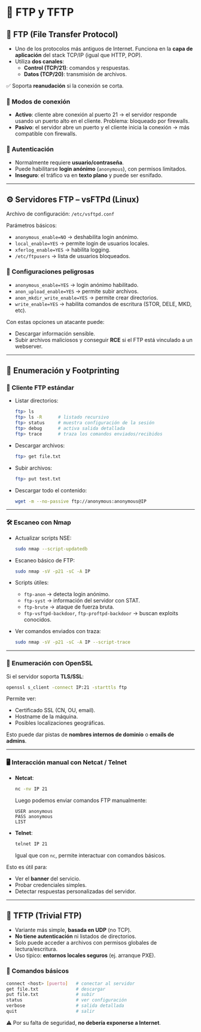 # 📡 FTP y TFTP

## 🔹 FTP (File Transfer Protocol)
- Uno de los protocolos más antiguos de Internet. Funciona en la **capa de aplicación** del stack TCP/IP (igual que HTTP, POP).  
- Utiliza **dos canales**:
  - **Control (TCP/21)**: comandos y respuestas.  
  - **Datos (TCP/20)**: transmisión de archivos.  

✅ Soporta **reanudación** si la conexión se corta.  

### 🔀 Modos de conexión
- **Activo**: cliente abre conexión al puerto 21 → el servidor responde usando un puerto alto en el cliente. Problema: bloqueado por firewalls.  
- **Pasivo**: el servidor abre un puerto y el cliente inicia la conexión → más compatible con firewalls.  

### 🔑 Autenticación
- Normalmente requiere **usuario/contraseña**.  
- Puede habilitarse **login anónimo** (`anonymous`), con permisos limitados.  
- **Inseguro**: el tráfico va en **texto plano** y puede ser esnifado.  

---

## ⚙️ Servidores FTP – vsFTPd (Linux)
Archivo de configuración: `/etc/vsftpd.conf`  

Parámetros básicos:
- `anonymous_enable=NO` → deshabilita login anónimo.  
- `local_enable=YES` → permite login de usuarios locales.  
- `xferlog_enable=YES` → habilita logging.  
- `/etc/ftpusers` → lista de usuarios bloqueados.  

### 🚩 Configuraciones peligrosas
- `anonymous_enable=YES` → login anónimo habilitado.  
- `anon_upload_enable=YES` → permite subir archivos.  
- `anon_mkdir_write_enable=YES` → permite crear directorios.  
- `write_enable=YES` → habilita comandos de escritura (STOR, DELE, MKD, etc).  

Con estas opciones un atacante puede:
- Descargar información sensible.  
- Subir archivos maliciosos y conseguir **RCE** si el FTP está vinculado a un webserver.  

---

## 🔎 Enumeración y Footprinting

### 📂 Cliente FTP estándar
- Listar directorios:  
  ```bash
  ftp> ls
  ftp> ls -R      # listado recursivo
  ftp> status     # muestra configuración de la sesión
  ftp> debug      # activa salida detallada
  ftp> trace      # traza los comandos enviados/recibidos
  ```
- Descargar archivos:  
  ```bash
  ftp> get file.txt
  ```
- Subir archivos:  
  ```bash
  ftp> put test.txt
  ```
- Descargar todo el contenido:  
  ```bash
  wget -m --no-passive ftp://anonymous:anonymous@IP
  ```

---

### 🛠️ Escaneo con Nmap
- Actualizar scripts NSE:
  ```bash
  sudo nmap --script-updatedb
  ```
- Escaneo básico de FTP:
  ```bash
  sudo nmap -sV -p21 -sC -A IP
  ```
- Scripts útiles:
  - `ftp-anon` → detecta login anónimo.  
  - `ftp-syst` → información del servidor con STAT.  
  - `ftp-brute` → ataque de fuerza bruta.  
  - `ftp-vsftpd-backdoor`, `ftp-proftpd-backdoor` → buscan exploits conocidos.  

- Ver comandos enviados con traza:
  ```bash
  sudo nmap -sV -p21 -sC -A IP --script-trace
  ```

---

### 🔐 Enumeración con OpenSSL
Si el servidor soporta **TLS/SSL**:
```bash
openssl s_client -connect IP:21 -starttls ftp
```
Permite ver:
- Certificado SSL (CN, OU, email).  
- Hostname de la máquina.  
- Posibles localizaciones geográficas.  

Esto puede dar pistas de **nombres internos de dominio** o **emails de admins**.  

---

### 🖥️ Interacción manual con Netcat / Telnet
- **Netcat**:
  ```bash
  nc -nv IP 21
  ```
  Luego podemos enviar comandos FTP manualmente:  
  ```
  USER anonymous
  PASS anonymous
  LIST
  ```
- **Telnet**:
  ```bash
  telnet IP 21
  ```
  Igual que con `nc`, permite interactuar con comandos básicos.  

Esto es útil para:
- Ver el **banner** del servicio.  
- Probar credenciales simples.  
- Detectar respuestas personalizadas del servidor.  

---

## 🔹 TFTP (Trivial FTP)
- Variante más simple, **basada en UDP** (no TCP).  
- **No tiene autenticación** ni listados de directorios.  
- Solo puede acceder a archivos con permisos globales de lectura/escritura.  
- Uso típico: **entornos locales seguros** (ej. arranque PXE).  

### 📌 Comandos básicos
```bash
connect <host> [puerto]   # conectar al servidor
get file.txt              # descargar
put file.txt              # subir
status                    # ver configuración
verbose                   # salida detallada
quit                      # salir
```

⚠️ Por su falta de seguridad, **no debería exponerse a Internet**.  
